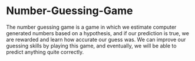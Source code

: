 # Number-Guessing-Game
The number guessing game is a game in which we estimate computer generated numbers based on a hypothesis, and if our prediction is  true, we are rewarded and learn how accurate our guess was. We can  improve our guessing skills by playing this game, and eventually, we  will be able to predict anything quite correctly. 
